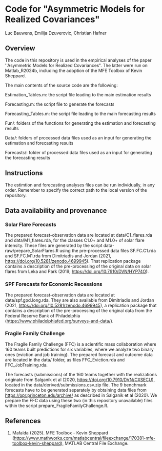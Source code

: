 # **Code for "Asymmetric Models for Realized Covariances"**

Luc Bauwens, Emilija Dzuverovic, Christian Hafner

## Overview

The code in this repository is used in the empirical analyses of the paper ''Asymmetric Models for Realized Covariances". The latter were run on Matlab_R2024b, including the adoption of the MFE Toolbox of Kevin Sheppard.

The main contents of the source code are the following:

Estimation_Tables.m: the script file leading to the main estimation results

Forecasting.m: the script file to generate the forecasts

Forecasting_Tables.m: the script file leading to the main forecasting results

Fun/: folders of the functions for generating the estimation and forecasting results

Data/: folders of processed data files used as an input for generating the estimation and forecasting results

Forecasts/: folder of processed data files used as an input for generating the forecasting results

## Instructions

The estimtion and forecasting analyses files can be run individually, in any order. Remember to specify the correct path to the local version of the repository.

## Data availability and provenance

### Solar Flare Forecasts
The prepared forecast-observation data are located at data/C1_flares.rda and data/M1_flares.rda, for the classes C1.0+ and M1.0+ of solar flare intensity. These files are generated by the script data-raw/prepare_SolarFlares.R using the pre-processed data files SF.FC.C1.rda and SF.FC.M1.rda from Dimitriadis and Jordan (2021, https://doi.org/10.5281/zenodo.4699945). That replication package contains a description of the pre-processing of the original data on solar flares from Leka and Park (2019, https://doi.org/10.7910/DVN/HYP74O).

### SPF Forecasts for Economic Recessions
The prepared forecast-observation data are located at data/spf.gpd.long.rda. They are also available from Dimitriadis and Jordan (2021, https://doi.org/10.5281/zenodo.4699945), a replication package that contains a description of the pre-processing of the original data from the Federal Reserve Bank of Philadelphia (https://www.philadelphiafed.org/surveys-and-data/).

### Fragile Family Challenge
The Fragile Family Challenge (FFC) is a scientific mass collaboration where 160 teams built predictions for six variables, where we analyze two binary ones (eviction and job training). The prepared forecast and outcome data are located in the data/ folder, as files FFC_Eviction.rda and FFC_JobTraining.rda.

The forecasts (submissions) of the 160 teams together with the realizations originate from Salganik et al (2020, https://doi.org/10.7910/DVN/CXSECU), located in the data/derived/submissions.csv.zip file. The 9 benchmark forecasts have to be generated separately by obtaining data files from https://opr.princeton.edu/archive/ as described in Salganik et al (2020). We prepare the FFC data using these two (in this repository unavailable) files within the script prepare_FragileFamilyChallenge.R.

## References

1. Mafalda (2025). MFE Toolbox - Kevin Sheppard (https://www.mathworks.com/matlabcentral/fileexchange/170381-mfe-toolbox-kevin-sheppard), MATLAB Central File Exchange.


